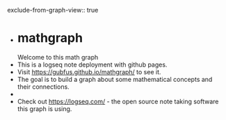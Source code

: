exclude-from-graph-view:: true

- # mathgraph
  Welcome to this math graph
- This is a logseq note deployment with github pages.
- Visit https://gubfus.github.io/mathgraph/ to see it.
- The goal is to build a graph about some mathematical concepts and their connections.
-
- Check out https://logseq.com/ - the open source note taking software this graph is using.